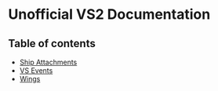 # Unofficial VS2 Documentation
## Table of contents
- [Ship Attachments](ship_attachments.md)
- [VS Events](vs_events.md)
- [Wings](wings.md)
